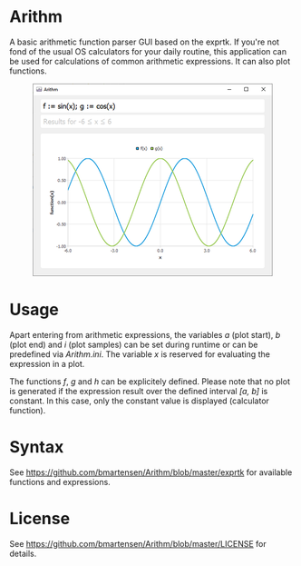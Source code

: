 # Arithm
A basic arithmetic function parser GUI based on the exprtk. If you're not fond of the usual OS calculators for your daily routine, this application can be used for calculations of common arithmetic expressions. It can also plot functions.

<p align="center">
  <img src="https://github.com/bmartensen/Arithm/blob/master/media/Arithm_Multiplot.png" alt="Screenshot">
</p>

# Usage

Apart entering from arithmetic expressions, the variables *a* (plot start), *b* (plot end) and *i* (plot samples) can be set during runtime or can be predefined via *Arithm.ini*. The variable *x* is reserved for evaluating the expression in a plot.

The functions *f*, *g* and *h* can be explicitely defined. Please note that no plot is generated if the expression result over the defined interval *\[a, b\]* is constant. In this case, only the constant value is displayed (calculator function).

# Syntax

See https://github.com/bmartensen/Arithm/blob/master/exprtk for available functions and expressions.

# License

See https://github.com/bmartensen/Arithm/blob/master/LICENSE for details.
